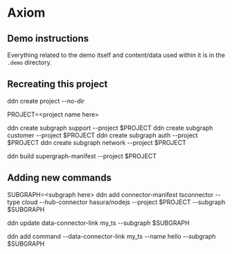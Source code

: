 Axiom
=

Demo instructions
-
Everything related to the demo itself and content/data used within it is in the `.demo` directory.

Recreating this project
-
ddn create project --no-dir

PROJECT=\<project name here\>

ddn create subgraph support --project $PROJECT
ddn create subgraph customer --project $PROJECT
ddn create subgraph auth --project $PROJECT
ddn create subgraph network --project $PROJECT

ddn build supergraph-manifest --project $PROJECT


Adding new commands
-
SUBGRAPH=\<subgraph here\>
ddn add connector-manifest tsconnector --type cloud --hub-connector hasura/nodejs --project $PROJECT --subgraph $SUBGRAPH

ddn update data-connector-link my_ts --subgraph $SUBGRAPH

ddn add command --data-connector-link my_ts --name hello --subgraph $SUBGRAPH

